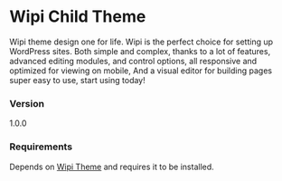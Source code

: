 # Wipi Child Theme

Wipi theme design one for life. Wipi is the perfect choice for setting up WordPress sites. Both simple and complex, thanks to a lot of features, advanced editing modules, and control options, all responsive and optimized for viewing on mobile, And a visual editor for building pages super easy to use, start using today!

### Version
1.0.0

### Requirements
Depends on [Wipi Theme](https://www.wipi.co.il) and requires it to be installed.

